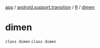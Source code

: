 [app](../../../index.md) / [android.support.transition](../../index.md) / [R](../index.md) / [dimen](.)

# dimen

`class dimen`
`class dimen`